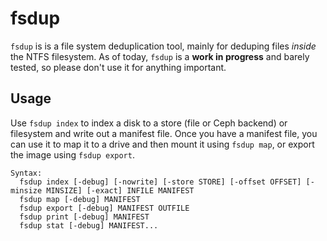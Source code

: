 fsdup
=====
`fsdup` is is a file system deduplication tool, mainly for deduping files _inside_ the NTFS filesystem. 
As of today, `fsdup` is a **work in progress** and barely tested, so please don't use it for anything important.
 
Usage
-----
Use `fsdup index` to index a disk to a store (file or Ceph backend) or filesystem and write out a manifest file. 
Once you have a manifest file, you can use it to map it to a drive and then mount it using `fsdup map`, 
or export the image using `fsdup export`.
  
```
Syntax:
  fsdup index [-debug] [-nowrite] [-store STORE] [-offset OFFSET] [-minsize MINSIZE] [-exact] INFILE MANIFEST
  fsdup map [-debug] MANIFEST
  fsdup export [-debug] MANIFEST OUTFILE
  fsdup print [-debug] MANIFEST
  fsdup stat [-debug] MANIFEST...
```